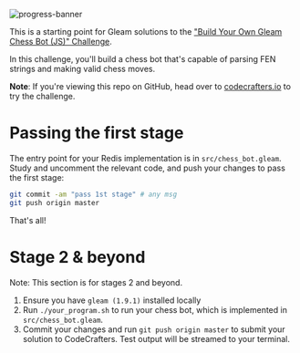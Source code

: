 ![progress-banner](https://codecrafters.io/landing/images/default_progress_banners/gleam-chess-bot.png)

This is a starting point for Gleam solutions to the
["Build Your Own Gleam Chess Bot (JS)" Challenge](https://codecrafters.io/challenges/gleam-chess-bot).

In this challenge, you'll build a chess bot that's capable of parsing FEN
strings and making valid chess moves.

**Note**: If you're viewing this repo on GitHub, head over to
[codecrafters.io](https://codecrafters.io) to try the challenge.

# Passing the first stage

The entry point for your Redis implementation is in `src/chess_bot.gleam`. Study
and uncomment the relevant code, and push your changes to pass the first stage:

```sh
git commit -am "pass 1st stage" # any msg
git push origin master
```

That's all!

# Stage 2 & beyond

Note: This section is for stages 2 and beyond.

1. Ensure you have `gleam (1.9.1)` installed locally
1. Run `./your_program.sh` to run your chess bot, which is implemented in
   `src/chess_bot.gleam`.
1. Commit your changes and run `git push origin master` to submit your solution
   to CodeCrafters. Test output will be streamed to your terminal.
